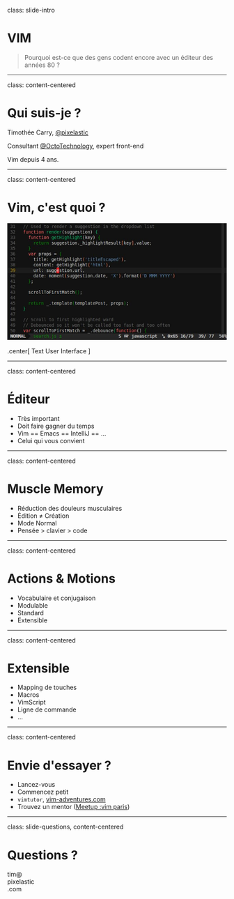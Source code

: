 class: slide-intro
# VIM

> Pourquoi est-ce que des gens codent encore avec un éditeur des années 80 ?

---
class: content-centered
# Qui suis-je ?

Timothée Carry, [@pixelastic][1]

Consultant [@OctoTechnology][2], expert front-end

Vim depuis 4 ans.

---
class: content-centered
# Vim, c'est quoi ?

![Capture écran Vim][3]

.center[
  Text User Interface
]

---
class: content-centered
# Éditeur

- Très important
- Doit faire gagner du temps
- Vim == Emacs == IntelliJ ==  ...
- Celui qui vous convient

---
class: content-centered
# Muscle Memory

- Réduction des douleurs musculaires
- Édition ≠ Création
- Mode Normal
- Pensée > clavier > code

---
class: content-centered
# Actions & Motions

- Vocabulaire et conjugaison
- Modulable
- Standard
- Extensible

---
class: content-centered
# Extensible

- Mapping de touches
- Macros
- VimScript
- Ligne de commande
- ...

---
class: content-centered
# Envie d'essayer ?

- Lancez-vous
- Commencez petit
- `vimtutor`, [vim-adventures.com][4]
- Trouvez un mentor ([Meetup :vim paris](http://www.meetup.com/Vim-Paris/))

---
class: slide-questions, content-centered
# Questions ?

<div class="contact">
  <div class="part part-below part-mail" name="email">tim@<div class="part part-above part-website" name="website"><div class="part part-below part-twitter" name="twitter">pixelastic</div>.com</div></div>
</div>

[1]: https://twitter.com/pixelastic
[2]: http://www.octo.com/
[3]: ./img/screen.jpg
[4]: http://vim-adventures.com/
